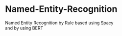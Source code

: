 # Named-Entity-Recognition
Named Entity Recognition by Rule based using Spacy <br> and by using BERT
